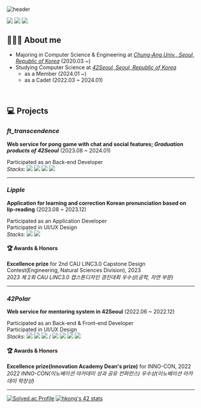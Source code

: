 ![header](https://capsule-render.vercel.app/api?type=waving&color=DCD6F7&height=260&section=header&text=Hyeonsol%20Kong&fontSize=60&fontColor=A6B1E1&fontAlignY=40&desc=besyia0k0,%20hkong&descAlignY=52&descAlign=61&animation=fadeIn)

<a href="mailto:besyia0k0@gmail.com"><img src="https://img.shields.io/badge/Gmail-D14836?style=flat-square&logo=gmail&logoColor=white&link=mailto:besyia0k0@gmail.com"/></a>
<a href="https://www.linkedin.com/in/hyeonsolkong/"><img src="https://img.shields.io/badge/LinkedIn-0077B5?style=flat-square&logo=linkedin&logoColor=white"/></a>
<a href="https://velog.io/@besyia0k0"><img src="https://img.shields.io/badge/Velog-20C997?style=flat-square&logo=Velog&logoColor=white"/></a>

## 👩🏻‍💻 About me

* Majoring in Computer Science & Engineering at <a href="https://www.cau.ac.kr/"><i>Chung-Ang Univ., Seoul, Republic of Korea</i><a> (2020.03 ~)
* Studying Computer Science at <a href="https://42seoul.kr/"><i>42Seoul, Seoul, Republic of Korea</i></a>
    - as a Member (2024.01 ~)
    - as a Cadet (2022.03 ~ 2024.01)
<br/>

## 💻 Projects

### ***ft_transcendence***
**Web service for pong game with chat and social features; _Graduation products of 42Seoul_** (2023.08 ~ 2024.01)

Participated as an Back-end Developer  
*Stacks*: 
<img src="https://img.shields.io/badge/NestJS-E0234E?style=flat-square&logo=NestJS&logoColor=white">
<img src="https://img.shields.io/badge/TypeScript-3178C6?style=flat-square&logo=TypeScript&logoColor=white">
<img src="https://img.shields.io/badge/Socket.io-010101?style=flat-square&logo=Socket.io&logoColor=white">
<img src="https://img.shields.io/badge/PostgreSQL-4169E1?style=flat-square&logo=PostgreSQL&logoColor=white">

---

### ***Lipple***
**Application for learning and correction Korean pronunciation based on lip-reading** (2023.08 ~ 2023.12)

Participated as an Application Developer  
Participated in UI/UX Design  
*Stacks*: 
<img src="https://img.shields.io/badge/Flutter-02569B?style=flat-square&logo=Flutter&logoColor=white">
<img src="https://img.shields.io/badge/Figma-F24E1E?style=flat-square&logo=Figma&logoColor=white">

#### 🏆 Awards & Honors 
**Excellence prize** for 2nd CAU LINC3.0 Capstone Design Contest(Engineering, Natural Sciences Division), 2023  
*2023 제 2회 CAU LINC3.0 캡스톤디자인 경진대회 우수상(공학, 자연 부문)*

---

### ***42Polar***
**Web service for mentoring system in 42Seoul** (2022.06 ~ 2022.12)

Participated as an Back-end & Front-end Developer  
Participated in UI/UX Design  
*Stacks*: 
<img src="https://img.shields.io/badge/NestJS-E0234E?style=flat-square&logo=NestJS&logoColor=white">
<img src="https://img.shields.io/badge/TypeScript-3178C6?style=flat-square&logo=TypeScript&logoColor=white">
<img src="https://img.shields.io/badge/PostgreSQL-4169E1?style=flat-square&logo=PostgreSQL&logoColor=white">
/
<img src="https://img.shields.io/badge/React-61DAFB?style=flat-square&logo=React&logoColor=white">
<img src="https://img.shields.io/badge/TypeScript-3178C6?style=flat-square&logo=TypeScript&logoColor=white">
<img src="https://img.shields.io/badge/StyledComponents-DB7093?style=flat-square&logo=styled-components&logoColor=white">
<img src="https://img.shields.io/badge/Figma-F24E1E?style=flat-square&logo=Figma&logoColor=white">


#### 🏆 Awards & Honors
**Excellence prize(Innovation Academy Dean's prize)** for INNO-CON, 2022  
*2022 INNO-CON(이노베이션 아카데미 성과 공유 컨퍼런스) 우수상(이노베이션 아카데미 학장상)*

---


  
[![Solved.ac Profile](http://mazassumnida.wtf/api/v2/generate_badge?boj=besyia0k0)](https://solved.ac/besyia0k0)
[![hkong's 42 stats](https://badge42.vercel.app/api/v2/cl1nasz59003509mr46v2ku1d/stats?cursusId=21&coalitionId=85)](https://github.com/JaeSeoKim/badge42)
